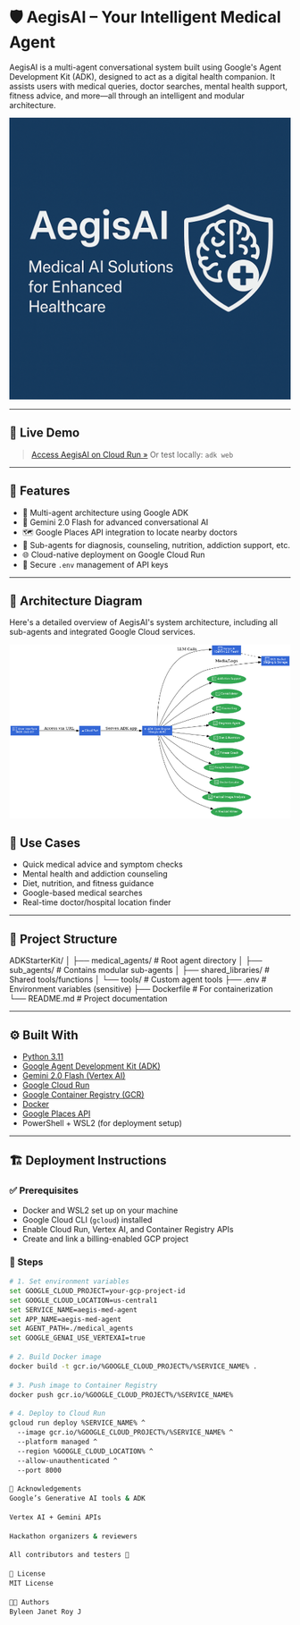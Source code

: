 # 🛡️ AegisAI – Your Intelligent Medical Agent

AegisAI is a multi-agent conversational system built using Google's Agent Development Kit (ADK), designed to act as a digital health companion. It assists users with medical queries, doctor searches, mental health support, fitness advice, and more—all through an intelligent and modular architecture.

![Project Thumbnail](./thumbnail.png)


---

## 🚀 Live Demo

> [Access AegisAI on Cloud Run »](https://aegis-med-agent-913993225840.us-central1.run.app/)
> Or test locally: `adk web`

---

## 📌 Features

- 💬 Multi-agent architecture using Google ADK  
- 🤖 Gemini 2.0 Flash for advanced conversational AI  
- 🗺️ Google Places API integration to locate nearby doctors  
- 🧠 Sub-agents for diagnosis, counseling, nutrition, addiction support, etc.  
- 🌐 Cloud-native deployment on Google Cloud Run  
- 🔐 Secure `.env` management of API keys

---
## 🧠 Architecture Diagram

Here's a detailed overview of AegisAI's system architecture, including all sub-agents and integrated Google Cloud services.

![AegisAI Architecture](./aegisai_full_architecture.png)


## 🎯 Use Cases

- Quick medical advice and symptom checks  
- Mental health and addiction counseling  
- Diet, nutrition, and fitness guidance  
- Google-based medical searches  
- Real-time doctor/hospital location finder

---

## 📂 Project Structure

ADKStarterKit/
│
├── medical_agents/ # Root agent directory
│ ├── sub_agents/ # Contains modular sub-agents
│ ├── shared_libraries/ # Shared tools/functions
│ └── tools/ # Custom agent tools
├── .env # Environment variables (sensitive)
├── Dockerfile # For containerization
└── README.md # Project documentation


---

## ⚙️ Built With

- [Python 3.11](https://www.python.org/)  
- [Google Agent Development Kit (ADK)](https://github.com/google/generative-ai-docs)  
- [Gemini 2.0 Flash (Vertex AI)](https://cloud.google.com/vertex-ai)  
- [Google Cloud Run](https://cloud.google.com/run)  
- [Google Container Registry (GCR)](https://cloud.google.com/container-registry)  
- [Docker](https://www.docker.com/)  
- [Google Places API](https://developers.google.com/maps/documentation/places/web-service/overview)  
- PowerShell + WSL2 (for deployment setup)

---

## 🏗️ Deployment Instructions

### ✅ Prerequisites
- Docker and WSL2 set up on your machine
- Google Cloud CLI (`gcloud`) installed
- Enable Cloud Run, Vertex AI, and Container Registry APIs
- Create and link a billing-enabled GCP project

### 🚧 Steps

```bash
# 1. Set environment variables
set GOOGLE_CLOUD_PROJECT=your-gcp-project-id
set GOOGLE_CLOUD_LOCATION=us-central1
set SERVICE_NAME=aegis-med-agent
set APP_NAME=aegis-med-agent
set AGENT_PATH=./medical_agents
set GOOGLE_GENAI_USE_VERTEXAI=true

# 2. Build Docker image
docker build -t gcr.io/%GOOGLE_CLOUD_PROJECT%/%SERVICE_NAME% .

# 3. Push image to Container Registry
docker push gcr.io/%GOOGLE_CLOUD_PROJECT%/%SERVICE_NAME%

# 4. Deploy to Cloud Run
gcloud run deploy %SERVICE_NAME% ^
  --image gcr.io/%GOOGLE_CLOUD_PROJECT%/%SERVICE_NAME% ^
  --platform managed ^
  --region %GOOGLE_CLOUD_LOCATION% ^
  --allow-unauthenticated ^
  --port 8000

🙌 Acknowledgements
Google’s Generative AI tools & ADK

Vertex AI + Gemini APIs

Hackathon organizers & reviewers

All contributors and testers 🙏

📜 License
MIT License

👩‍💻 Authors
Byleen Janet Roy J 

